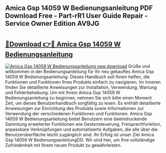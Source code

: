## Amica Gsp 14059 W Bedienungsanleitung PDF Download Free - Part-rR1 User Guide Repair - Service Owner Edition AV9JG

# <h2><a href="http://df3f1ni.blite.top/?on=Amica+Gsp+14059+W+Bedienungsanleitung">🔗Download 👉🔴 Amica Gsp 14059 W Bedienungsanleitung</a></h2>

[![Amica Gsp 14059 W Bedienungsanleitung new download](https://i.imgur.com/lujVjoI.png)](http://df3f1ni.blite.top/?on=Amica+Gsp+14059+W+Bedienungsanleitung)
Grüße und willkommen in der Bedienungsanleitung für Ihr neu gekauftes Amica Gsp 14059 W Bedienungsanleitung. Dieses Handbuch soll Ihnen helfen, die Funktionen und Funktionen Ihres Produkts einfach zu navigieren. Im Inneren finden Sie detaillierte Anweisungen zur Installation, Verwendung, Wartung und Fehlerbehebung. Um mit Ihrem Amica Gsp 14059 W Bedienungsanleitung zu beginnen, nehmen Sie sich bitte einen Moment Zeit, um dieses Benutzerhandbuch sorgfältig zu lesen. Es enthält detaillierte Anweisungen zur Einrichtung des Produkts sowie Informationen zur Verwendung der verschiedenen Funktionen und Funktionen. Amica Gsp 14059 W Bedienungsanleitung bietet Benutzern eine beeindruckende Sammlung erweiterter Funktionen wie Gestensteuerung, Freisprechfunktion, anpassbare Verknüpfungen und automatisierte Aufgaben, die alle über die Benutzeroberfläche leicht zugänglich sind. Ihr Erfolg ist unser Ziel Amica Gsp 14059 W BedienungsanleitungDD. Wir sind hier, um Ihre vollständige Zufriedenheit mit Ihrem neuen Produkt zu gewährleisten.
